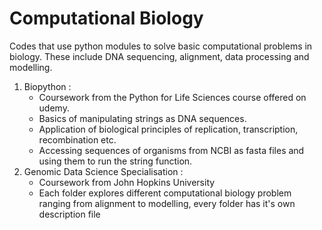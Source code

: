 # Computational Biology

Codes that use python modules to solve basic computational problems in biology. These include DNA sequencing, alignment, data processing and modelling.

1. Biopython :
   - Coursework from the Python for Life Sciences course offered on udemy.
   - Basics of manipulating strings as DNA sequences.
   - Application of biological principles of replication, transcription, recombination etc.
   - Accessing sequences of organisms from NCBI as fasta files and using them to run the string function. 
2. Genomic Data Science Specialisation :
   - Coursework from John Hopkins University
   - Each folder explores different computational biology problem ranging from alignment to modelling, every folder has it's own description file 
